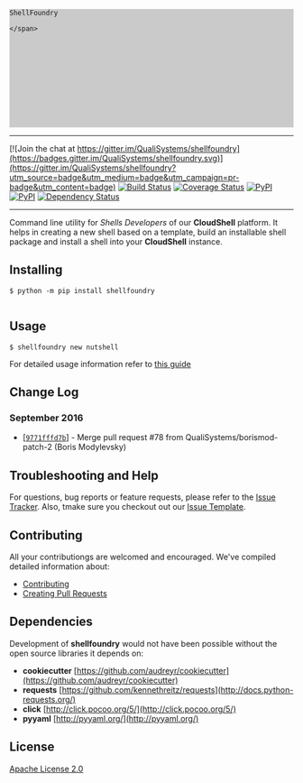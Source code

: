 <div style="
	position: relative;
	width: 100%;
	height: 210px;
	background-color: #cacaca;
	background-image: url(http://drops.ricardoalcocer.com/quali_drops/gh_header-XzMZYRoIKo.png)">

  <span style="
  	color: #0095D4;
  	font-size: 50px;
  	font-weight: bold;
  	position: absolute;
  	bottom: 0;
  	right: 0;
  	padding-right: 10px;
  	text-shadow: -1px 1px #000;">

  	ShellFoundry

  	</span>
</div>

---

[![Join the chat at https://gitter.im/QualiSystems/shellfoundry](https://badges.gitter.im/QualiSystems/shellfoundry.svg)](https://gitter.im/QualiSystems/shellfoundry?utm_source=badge&utm_medium=badge&utm_campaign=pr-badge&utm_content=badge)
[![Build Status](https://travis-ci.org/QualiSystems/shellfoundry.svg?branch=develop)](https://travis-ci.org/QualiSystems/shellfoundry) [![Coverage Status](https://coveralls.io/repos/github/QualiSystems/shellfoundry/badge.svg?branch=develop)](https://coveralls.io/github/QualiSystems/shellfoundry?branch=develop) [![PyPI](https://img.shields.io/pypi/pyversions/shellfoundry.svg?maxAge=2592000)]() [![PyPI](https://img.shields.io/pypi/v/shellfoundry.svg?maxAge=2592000)]()
[![Dependency Status](https://dependencyci.com/github/QualiSystems/shellfoundry/badge)](https://dependencyci.com/github/QualiSystems/shellfoundry)

---


Command line utility for *Shells Developers* of our **CloudShell** platform.  It helps in creating a new shell based on a template, build an installable shell package and install a shell into your **CloudShell** instance.



## Installing


```
$ python -m pip install shellfoundry


```

## Usage

```
$ shellfoundry new nutshell
```

For detailed usage information refer to [this guide](./usage.md)



## Change Log


### September 2016

* [[`9771fffd7b`](https://github.com/qualisystems/shellfoundry/commit/9771fffd7b)] - Merge pull request #78 from QualiSystems/borismod-patch-2 (Boris Modylevsky)


## Troubleshooting and Help

For questions, bug reports or feature requests, please refer to the [Issue Tracker](https://github.com/QualiSystems/shellfoundry/issues).  Also, tmake sure you checkout out our [Issue Template](../.github/issue_template.md).

## Contributing


All your contributiongs are welcomed and encouraged.  We've compiled detailed information about:

* [Contributing](../.github/contributing.md)
* [Creating Pull Requests](../.github/pull_request_template.md)


## Dependencies

Development of **shellfoundry** would not have been possible without the open source libraries it depends on:

- **cookiecutter** [https://github.com/audreyr/cookiecutter](https://github.com/audreyr/cookiecutter)
- **requests** [https://github.com/kennethreitz/requests](http://docs.python-requests.org/)
- **click** [http://click.pocoo.org/5/](http://click.pocoo.org/5/)
- **pyyaml** [http://pyyaml.org/](http://pyyaml.org/)

## License
[Apache License 2.0](https://github.com/QualiSystems/shellfoundry/blob/master/LICENSE)
